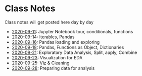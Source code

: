 # Class Notes

Class notes will get posted here day by day

- [2020-09-11](2020-09-11): Jupyter Notebook tour, conditionals, functions
- [2020-09-14](2020-09-14): Iterables, Pandas
- [2020-09-16](2020-09-16): Pandas loading and exploring
- [2020-09-18](2020-09-18): Pandas, Functions as Object, Dictionaries
- [2020-09-21](2020-09-21): Exploratory Data Analysis, Split, apply, Combine
- [2020-09-23](2020-09-23): Visualization for EDA
- [2020-09-25](2020-09-25): Viz & Cleaning
- [2020-09-28](2020-09-28): Preparing data for analysis

